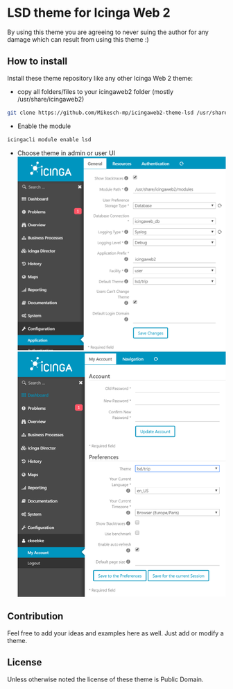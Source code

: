 # LSD theme for Icinga Web 2

By using this theme you are agreeing to never suing the author for any damage which can result from using this theme :)

## How to install

Install these theme repository like any other Icinga Web 2 theme:

* copy all folders/files to your icingaweb2 folder (mostly /usr/share/icingaweb2)
    
```bash
git clone https://github.com/Mikesch-mp/icingaweb2-theme-lsd /usr/share/icingaweb2/modules/lsd
```
* Enable the module
```bash
icingacli module enable lsd
```

* Choose theme in admin or user UI
![Icinga Web 2 theme LSD](https://github.com/Mikesch-mp/icingaweb2-theme-lsd/raw/master/screenshots/lsd-theme-set_theme_global.png "LSD theme global")
![Icinga Web 2 theme LSD](https://github.com/Mikesch-mp/icingaweb2-theme-lsd/raw/master/screenshots/lsd-theme-set_theme_user.png "LSD theme user")

## Contribution

Feel free to add your ideas and examples here as well. Just add or modify a theme.

## License

Unless otherwise noted the license of these theme is Public Domain.
